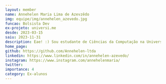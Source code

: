 ```yaml
---
layout: member
name: Annehelen Maria Lima de Azevzêdo
img: equipe/img/annehelen_azevedo.jpg
funcao: Bolsista Dev
ex-projeto: universi.me
desde: 2023-03-15
saiu: 2023-11-31
description: Eae! :) Sou estudante de Ciências da Computação na Universidade Federal da Paraíba - Campus IV. Sou fã do front e entre alguma das coisas que exploro são JavaScript/TypeScript, Angular e mais recentemente comecei a explorar o React.
home_page: 
github: https://github.com/Annehelen-ltda 
linkedin: https://www.linkedin.com/in/annehelen-azevedo/
instagram: https://www.instagram.com/annehelenmaria/
twitter:
importance: 4
category: Ex-alunos
---
```

